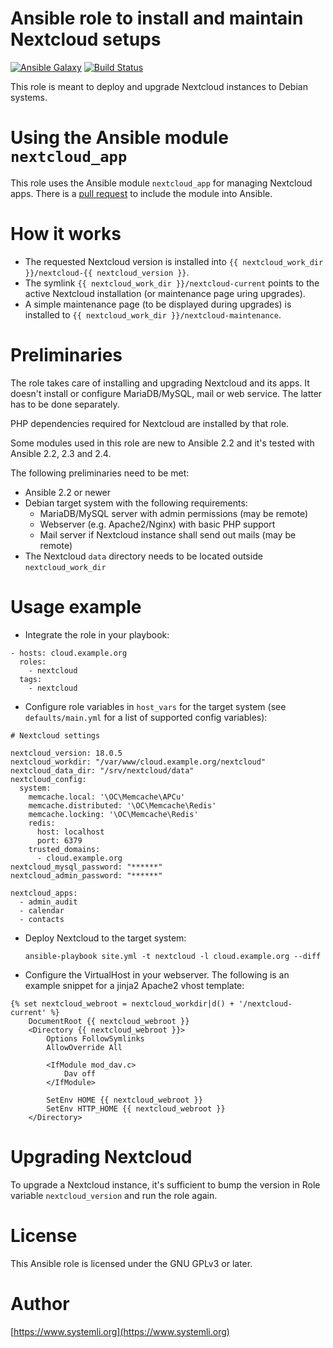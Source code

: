 # Ansible role to install and maintain Nextcloud setups

[![Ansible Galaxy](http://img.shields.io/badge/ansible--galaxy-nextcloud-blue.svg)](https://galaxy.ansible.com/systemli/nextcloud/) [![Build Status](https://travis-ci.org/systemli/ansible-role-nextcloud.svg?branch=master)](https://travis-ci.org/systemli/ansible-role-nextcloud)

This role is meant to deploy and upgrade Nextcloud instances to Debian
systems.

# Using the Ansible module `nextcloud_app`

This role uses the Ansible module `nextcloud_app` for managing
Nextcloud apps. There is a [pull request](https://github.com/ansible/ansible/pull/36744)
to include the module into Ansible.

# How it works

* The requested Nextcloud version is installed into
  `{{ nextcloud_work_dir }}/nextcloud-{{ nextcloud_version }}`.
* The symlink `{{ nextcloud_work_dir }}/nextcloud-current` points to the
  active Nextcloud installation (or maintenance page uring upgrades).
* A simple maintenance page (to be displayed during upgrades) is installed
  to `{{ nextcloud_work_dir }}/nextcloud-maintenance`.

# Preliminaries

The role takes care of installing and upgrading Nextcloud and its apps. It
doesn't install or configure MariaDB/MySQL, mail or web service. The latter
has to be done separately.

PHP dependencies required for Nextcloud are installed by that role.

Some modules used in this role are new to Ansible 2.2 and it's tested with
Ansible 2.2, 2.3 and 2.4.

The following preliminaries need to be met:

* Ansible 2.2 or newer
* Debian target system with the following requirements:
  * MariaDB/MySQL server with admin permissions (may be remote)
  * Webserver (e.g. Apache2/Nginx) with basic PHP support
  * Mail server if Nextcloud instance shall send out mails (may be
    remote)
* The Nextcloud `data` directory needs to be located outside
  `nextcloud_work_dir`

# Usage example

* Integrate the role in your playbook: 
    
```
- hosts: cloud.example.org
  roles:
    - nextcloud
  tags:
    - nextcloud
```

* Configure role variables in `host_vars` for the target system (see
  `defaults/main.yml` for a list of supported config variables):  
    
```
# Nextcloud settings

nextcloud_version: 18.0.5
nextcloud_workdir: "/var/www/cloud.example.org/nextcloud"
nextcloud_data_dir: "/srv/nextcloud/data"
nextcloud_config:
  system:
    memcache.local: '\OC\Memcache\APCu'
    memcache.distributed: '\OC\Memcache\Redis'
    memcache.locking: '\OC\Memcache\Redis'
    redis:
      host: localhost
      port: 6379
    trusted_domains:
      - cloud.example.org
nextcloud_mysql_password: "******"
nextcloud_admin_password: "******"

nextcloud_apps:
  - admin_audit
  - calendar
  - contacts
```

* Deploy Nextcloud to the target system:  
    
  `ansible-playbook site.yml -t nextcloud -l cloud.example.org --diff`

* Configure the VirtualHost in your webserver. The following is an example
  snippet for a jinja2 Apache2 vhost template:  
    
```
{% set nextcloud_webroot = nextcloud_workdir|d() + '/nextcloud-current' %}
	DocumentRoot {{ nextcloud_webroot }}
	<Directory {{ nextcloud_webroot }}>
		Options FollowSymlinks
		AllowOverride All

		<IfModule mod_dav.c>
			Dav off
		</IfModule>

		SetEnv HOME {{ nextcloud_webroot }}
		SetEnv HTTP_HOME {{ nextcloud_webroot }}
	</Directory>
```

# Upgrading Nextcloud

To upgrade a Nextcloud instance, it's sufficient to bump the version
in Role variable `nextcloud_version` and run the role again.

# License

This Ansible role is licensed under the GNU GPLv3 or later.

# Author

[https://www.systemli.org](https://www.systemli.org)
